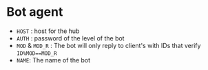 # Bot agent

- `HOST` : host for the hub
- `AUTH` : password of the level of the bot
- `MOD` & `MOD_R` : The bot will only reply to client's with IDs that verify `ID%MOD==MOD_R`
- `NAME`: The name of the bot